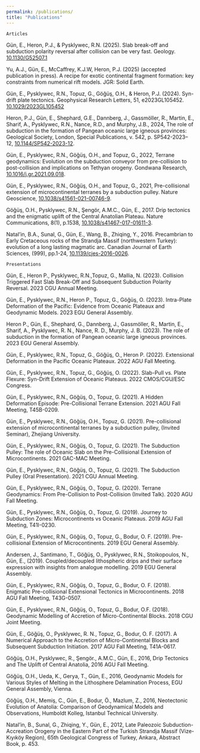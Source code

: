 ```yaml
---
permalink: /publications/
title: "Publications"
---
```

	Articles

Gün, E., Heron, P.J., & Pysklywec, R.N. (2025). Slab break-off and subduction polarity reversal after collision can be very fast. Geology. <a href="https://doi.org/10.1130/G52507.1">10.1130/G52507.1</a>

Yu, A.J., Gün, E., McCaffrey, K.J.W, Heron, P.J. (2025) (accepted publication in press). A recipe for exotic continental fragment formation: key constraints from numerical rift models. JGR: Solid Earth. 

Gün, E., Pysklywec, R.N., Topuz, G., Göğüş, O.H., & Heron, P.J. (2024). Syn-drift plate tectonics. Geophysical Research Letters, 51, e2023GL105452. <a href="https://doi.org/10.1029/2023GL105452">10.1029/2023GL105452</a>

Heron, P.J., Gün, E., Shephard, G.E., Dannberg, J., Gassmöller, R., Martin, E., Sharif, A., Pysklywec, R.N., Nance, R.D., and Murphy, J.B., 2024, The role of subduction in the formation of Pangean oceanic large igneous provinces: Geological Society, London, Special Publications, v. 542, p. SP542-2023–12, <a href="https://doi.org/10.1144/SP542-2023-12">10.1144/SP542-2023-12</a>.

Gün, E., Pysklywec, R.N., Göğüş, O.H., and Topuz, G., 2022, Terrane geodynamics: Evolution on the subduction conveyor from pre-collision to post-collision and implications on Tethyan orogeny. Gondwana Research, <a href="https://doi.org/10.1016/j.gr.2021.09.018">10.1016/j.gr.2021.09.018</a>.

Gün, E., Pysklywec, R.N., Göğüş, O.H., and Topuz, G., 2021, Pre-collisional extension of microcontinental terranes by a subduction pulley. Nature Geoscience,  <a href="https://dx.doi.org/10.1038/s41561-021-00746-9">10.1038/s41561-021-00746-9</a>.

Göğüş, O.H., Pysklywec, R.N., Şengör, A.M.C., Gün, E., 2017. Drip tectonics and the enigmatic uplift of the Central Anatolian Plateau. Nature Communications, 8(1), p.1538, <a href="https://doi.org/10.1038/s41467-017-01611-3">10.1038/s41467-017-01611-3</a>.

Natal’in, B.A., Sunal, G., Gün, E., Wang, B., Zhiqing, Y., 2016. Precambrian to Early Cretaceous rocks of the Strandja Massif (northwestern Turkey): evolution of a long lasting magmatic arc. Canadian Journal of Earth Sciences, (999), pp.1-24, <a href="https://doi.org/10.1139/cjes-2016-0026">10.1139/cjes-2016-0026</a>.


	Presentations

Gün, E., Heron P., Pysklywec, R.N.,Topuz, G., Mallia, N. (2023). Collision Triggered Fast Slab Break-Off and Subsequent Subduction Polarity Reversal. 2023 CGU Annual Meeting.

Gün, E., Pysklywec, R.N., Heron P., Topuz, G., Göğüş, O. (2023). Intra-Plate Deformation of the Pacific: Evidence from Oceanic Plateaux and Geodynamic Models. 2023 EGU General Assembly.

Heron P., Gün, E., Shephard, G., Dannberg, J., Gassmöller, R., Martin, E., Sharif, A., Pysklywec, R. N., Nance, R. D., Murphy, J. B. (2023). The role of subduction in the formation of Pangean oceanic large igneous provinces. 2023 EGU General Assembly.

Gün, E., Pysklywec, R.N., Topuz, G., Göğüş, O., Heron P. (2022). Extensional Deformation in the Pacific Oceanic Plateaux. 2022 AGU Fall Meeting.

Gün, E., Pysklywec, R.N., Topuz, G., Göğüş, O.  (2022). Slab-Pull vs. Plate Flexure: Syn-Drift Extension of Oceanic Plateaus. 2022 CMOS/CGU/ESC Congress.

Gün, E., Pysklywec, R.N., Göğüş, O., Topuz, G. (2021). A Hidden Deformation Episode: Pre-Collisional Terrane Extension. 2021 AGU Fall Meeting, T45B-0209.

Gün, E., Pysklywec, R.N., Göğüş, O.H., Topuz, G. (2021). Pre-collisional extension of microcontinental terranes by a subduction pulley, (Invited Seminar), Zhejiang University.

Gün, E., Pysklywec, R.N., Göğüş, O., Topuz, G. (2021). The Subduction Pulley: The role of Oceanic Slab on the Pre-Collisional Extension of Microcontinents. 2021 GAC-MAC Meeting. 

Gün, E., Pysklywec, R.N., Göğüş, O., Topuz, G. (2021). The Subduction Pulley (Oral Presentation). 2021 CGU Annual Meeting.

Gün, E., Pysklywec, R.N., Göğüş, O., Topuz, G. (2020). Terrane Geodynamics: From Pre-Collision to Post-Collision (Invited Talk). 2020 AGU Fall Meeting.

Gün, E., Pysklywec, R.N., Göğüş, O., Topuz, G. (2019). Journey to Subduction Zones: Microcontinents vs Oceanic Plateaus. 2019 AGU Fall Meeting, T41I-0230.

Gün, E., Pysklywec, R.N., Göğüş, O., Topuz, G., Bodur, O. F. (2019). Pre-collisional Extension of Microcontinents. 2019 EGU General Assembly.

Andersen, J., Santimano, T., Göğüş, O., Pysklywec, R.N., Stoikopoulos, N., Gün, E., (2019). Coupled/decoupled lithospheric drips and their surface expression with insights from analogue modelling. 2019 EGU General Assembly.

Gün, E., Pysklywec, R.N., Göğüş, O., Topuz, G., Bodur, O. F. (2018). Enigmatic Pre-collisional Extensional Tectonics in Microcontinents. 2018 AGU Fall Meeting, T43G-0507.

Gün, E., Pysklywec, R.N., Göğüş, O., Topuz, G., Bodur, O.F. (2018). Geodynamic Modelling of Accretion of Micro-Continental Blocks. 2018 CGU Joint Meeting.

Gün, E., Göğüş, O., Pysklywec, R. N., Topuz, G., Bodur, O. F. (2017). A Numerical Approach to the Accretion of Micro-Continental Blocks and Subsequent Subduction Initiation. 2017 AGU Fall Meeting, T41A-0617.

Göğüş, O.H., Pysklywec, R., Şengör., A.M.C., Gün, E., 2016, Drip Tectonics and The Uplift of Central Anatolia, 2016 AGU Fall Meeting.

Göğüş, O.H., Ueda, K., Gerya, T., Gün, E., 2016, Geodynamic Models for Various Styles of Melting in the Lithosphere Delamination Process, EGU General Assembly, Vienna.

Göğüş, O.H., Memiş, C., Gün, E., Bodur, Ö., Mazlum, Z., 2016, Neotectonic Evolution of Anatolia: Comparison of Geodynamical Models and Observations, Humboldt Kolleg, Istanbul Technical University.

Natal’in, B., Sunal, G., Zhiqing, Y., Gün, E., 2012, Late Paleozoic Subduction-Accreation Orogeny in the Eastern Part of the Turkish Strandja Massif (Vize-Kıyıköy Region), 65th Geological Congress of Turkey, Ankara, Abstract Book, p. 453.
